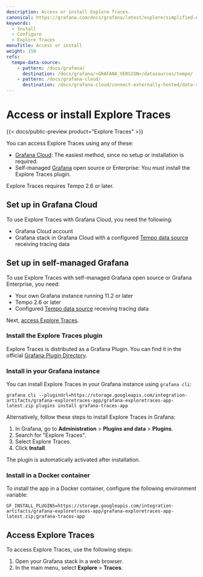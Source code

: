 ```yaml
---
description: Access or install Explore Traces.
canonical: https://grafana.com/docs/grafana/latest/explore/simplified-exploration/tempo/access/
keywords:
  - Install
  - Configure
  - Explore Traces
menuTitle: Access or install
weight: 150
refs:
  tempo-data-source:
    - pattern: /docs/grafana/
      destination: /docs/grafana/<GRAFANA_VERSION>/datasources/tempo/
    - pattern: /docs/grafana-cloud/
      destination: /docs/grafana-cloud/connect-externally-hosted/data-sources/tempo/
---
```


# Access or install Explore Traces

{{< docs/public-preview product="Explore Traces" >}}

You can access Explore Traces using any of these:

 - [Grafana Cloud](access-in-grafana-cloud): The easiest method, since no setup or installation is required.
 - Self-managed [Grafana](#access-in-self-managed-grafana) open source or Enterprise: You must install the Explore Traces plugin.

Explore Traces requires Tempo 2.6 or later.

## Set up in Grafana Cloud

To use Explore Traces with Grafana Cloud, you need the following:

- Grafana Cloud account
- Grafana stack in Grafana Cloud with a configured [Tempo data source](https://grafana.com/docs/grafana-cloud/connect-externally-hosted/data-sources/tempo/configure-tempo-data-source/) receiving tracing data

## Set up in self-managed Grafana

To use Explore Traces with self-managed Grafana open source or Grafana Enterprise, you need:

- Your own Grafana instance running 11.2 or later
- Tempo 2.6 or later
- Configured [Tempo data source](https://grafana.com/docs/grafana/latest/datasources/tempo/configure-tempo-data-source/) receiving tracing data

Next, [access Explore Traces](#access-explore-traces).

### Install the Explore Traces plugin

Explore Traces is distributed as a Grafana Plugin.
You can find it in the official [Grafana Plugin Directory](https://grafana.com/grafana/plugins/grafana-exploretraces-app/).

### Install in your Grafana instance

You can install Explore Traces in your Grafana instance using `grafana cli`:

```shell
grafana cli --pluginUrl=https://storage.googleapis.com/integration-artifacts/grafana-exploretraces-app/grafana-exploretraces-app-latest.zip plugins install grafana-traces-app
```

Alternatively, follow these steps to install Explore Traces in Grafana:

1. In Grafana, go to **Administration** > **Plugins and data** > **Plugins**.
2. Search for "Explore Traces".
3. Select Explore Traces.
4. Click **Install**.

The plugin is automatically activated after installation.

### Install in a Docker container

To install the app in a Docker container, configure the following environment variable:

```shell
GF_INSTALL_PLUGINS=https://storage.googleapis.com/integration-artifacts/grafana-exploretraces-app/grafana-exploretraces-app-latest.zip;grafana-traces-app
```

## Access Explore Traces

To access Explore Traces, use the following steps:

1. Open your Grafana stack in a web browser.
1. In the main menu, select **Explore** > **Traces**.